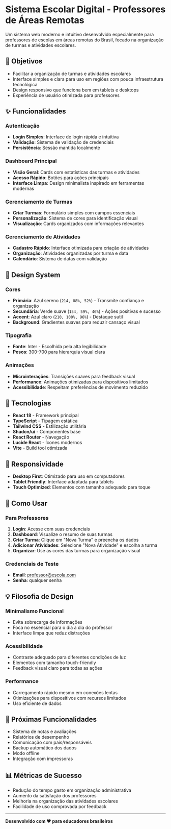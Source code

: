 # Sistema Escolar Digital - Professores de Áreas Remotas

Um sistema web moderno e intuitivo desenvolvido especialmente para professores de escolas em áreas remotas do Brasil, focado na organização de turmas e atividades escolares.

## 🎯 Objetivos

- Facilitar a organização de turmas e atividades escolares
- Interface simples e clara para uso em regiões com pouca infraestrutura tecnológica
- Design responsivo que funciona bem em tablets e desktops
- Experiência de usuário otimizada para professores

## ✨ Funcionalidades

### Autenticação
- **Login Simples**: Interface de login rápida e intuitiva
- **Validação**: Sistema de validação de credenciais
- **Persistência**: Sessão mantida localmente

### Dashboard Principal
- **Visão Geral**: Cards com estatísticas das turmas e atividades
- **Acesso Rápido**: Botões para ações principais
- **Interface Limpa**: Design minimalista inspirado em ferramentas modernas

### Gerenciamento de Turmas
- **Criar Turmas**: Formulário simples com campos essenciais
- **Personalização**: Sistema de cores para identificação visual
- **Visualização**: Cards organizados com informações relevantes

### Gerenciamento de Atividades
- **Cadastro Rápido**: Interface otimizada para criação de atividades
- **Organização**: Atividades organizadas por turma e data
- **Calendário**: Sistema de datas com validação

## 🎨 Design System

### Cores
- **Primária**: Azul sereno (`214, 88%, 52%`) - Transmite confiança e organização
- **Secundária**: Verde suave (`154, 59%, 46%`) - Ações positivas e sucesso
- **Accent**: Azul claro (`210, 100%, 96%`) - Destaque sutil
- **Background**: Gradientes suaves para reduzir cansaço visual

### Tipografia
- **Fonte**: Inter - Escolhida pela alta legibilidade
- **Pesos**: 300-700 para hierarquia visual clara

### Animações
- **Microinterações**: Transições suaves para feedback visual
- **Performance**: Animações otimizadas para dispositivos limitados
- **Acessibilidade**: Respeitam preferências de movimento reduzido

## 🚀 Tecnologias

- **React 18** - Framework principal
- **TypeScript** - Tipagem estática
- **Tailwind CSS** - Estilização utilitária
- **Shadcn/ui** - Componentes base
- **React Router** - Navegação
- **Lucide React** - Ícones modernos
- **Vite** - Build tool otimizada

## 📱 Responsividade

- **Desktop First**: Otimizado para uso em computadores
- **Tablet Friendly**: Interface adaptada para tablets
- **Touch Optimized**: Elementos com tamanho adequado para toque

## 🔧 Como Usar

### Para Professores

1. **Login**: Acesse com suas credenciais
2. **Dashboard**: Visualize o resumo de suas turmas
3. **Criar Turma**: Clique em "Nova Turma" e preencha os dados
4. **Adicionar Atividades**: Selecione "Nova Atividade" e escolha a turma
5. **Organizar**: Use as cores das turmas para organização visual

### Credenciais de Teste
- **Email**: professor@escola.com
- **Senha**: qualquer senha

## 💡 Filosofia de Design

### Minimalismo Funcional
- Evita sobrecarga de informações
- Foca no essencial para o dia a dia do professor
- Interface limpa que reduz distrações

### Acessibilidade
- Contraste adequado para diferentes condições de luz
- Elementos com tamanho touch-friendly
- Feedback visual claro para todas as ações

### Performance
- Carregamento rápido mesmo em conexões lentas
- Otimizações para dispositivos com recursos limitados
- Uso eficiente de dados

## 🎯 Próximas Funcionalidades

- Sistema de notas e avaliações
- Relatórios de desempenho
- Comunicação com pais/responsáveis
- Backup automático dos dados
- Modo offline
- Integração com impressoras

## 📊 Métricas de Sucesso

- Redução do tempo gasto em organização administrativa
- Aumento da satisfação dos professores
- Melhoria na organização das atividades escolares
- Facilidade de uso comprovada por feedback

---

**Desenvolvido com ❤️ para educadores brasileiros**
